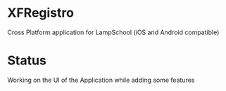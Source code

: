 # XFRegistro
Cross Platform application for LampSchool (iOS and Android compatible)

# Status
Working on the UI of the Application while adding some features
